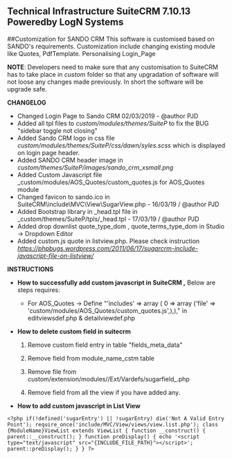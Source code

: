 ## Technical Infrastructure SuiteCRM 7.10.13 Poweredby LogN Systems

##Customization for SANDO CRM
This software is customised based on SANDO's requirements. Customization include 
changing existing module like Quotes, PdfTemplate. Personalising Login_Page

 **NOTE**: Developers need to make sure that any customisation to SuiteCRM has to take place in _custom_ folder 
           so that any upgradation of software will not loose any changes made previously. In short the software 
           will be upgrade safe.

 
 **CHANGELOG** 

   *  Changed Login Page to Sando CRM 02/03/2019 - @author PJD 
   *  Added all tpl files to _custom/modules/themes/SuiteP_ to fix the BUG "sidebar toggle not closing"
   *  Added Sando CRM logo in css file _custom/modules/themes/SuiteP/css/dawn/syles.scss_  which is displayed on login page header. 
   *  Added SANDO CRM header image in _custom/themes/SuiteP/images/sando_crm_xsmall.png_
   *  Added Custom Javascript file _custom/modules/AOS_Quotes/custom_quotes.js for AOS_Quotes module 
   *  Changed favicon to sando.ico in SuiteCRM\include\MVC\View\SugarView.php - 16/03/19 / @author PJD
   *  Added Bootstrap library in _head.tpl file in _custom/themes/SuiteP/tpls/_head.tpl - 17/03/19 / @author PJD
   *  Added drop downlist quote_type_dom , quote_terms_type_dom in Studio -> Dropdown Editor
   *  Added custom.js quote in listview.php. Please check instruction <i> https://phpbugs.wordpress.com/2011/06/17/sugarcrm-include-javascript-file-on-listview/ </i>
   
  **INSTRUCTIONS**
   * **How to successfully add custom javascript in SuiteCRM ,** Below are steps requires:
      * For AOS_Quotes -> Define  "'includes' => array ( 0 => array ('file' => 'custom/modules/AOS_Quotes/custom_quotes.js',),),"
        in editviewsdef.php & detailviewdef.php
        
   * **How to delete custom field in suitecrm**
       1) Remove custom field entry in table "fields_meta_data"
       
       2) Remove field from module_name_cstm table
       
       3) Remove file from custom/extension/modules/<Yourmodule>/Ext/Vardefs/sugarfield_<Field name>.php
       
       4) Remove field from all the view if you have added any.

   * **How to add custom javascript in List View**
    
   `<?php
   if(!defined('sugarEntry') || !sugarEntry) die('Not A Valid Entry Point');
   require_once('include/MVC/View/views/view.list.php');
   class {ModuleName}ViewList extends ViewList
   {
       function __construct()
       {
           parent::__construct();
       }
       function preDisplay()
       {
           echo '<script type="text/javascript" src="{INCLUDE_FILE_PATH}"></script>';
           parent::preDisplay();
       }
   }
   ?>
`

